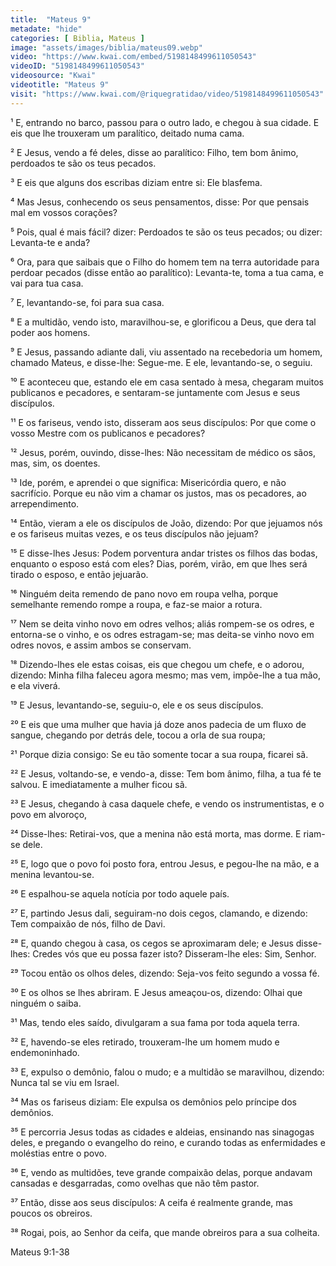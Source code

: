 ```yaml
---
title:  "Mateus 9"
metadate: "hide"
categories: [ Biblia, Mateus ]
image: "assets/images/biblia/mateus09.webp"
video: "https://www.kwai.com/embed/5198148499611050543"
videoID: "5198148499611050543"
videosource: "Kwai"
videotitle: "Mateus 9"
visit: "https://www.kwai.com/@riquegratidao/video/5198148499611050543"
---
```


¹ E, entrando no barco, passou para o outro lado, e chegou à sua cidade. E eis que lhe trouxeram um paralítico, deitado numa cama.

² E Jesus, vendo a fé deles, disse ao paralítico: Filho, tem bom ânimo, perdoados te são os teus pecados.

³ E eis que alguns dos escribas diziam entre si: Ele blasfema.

⁴ Mas Jesus, conhecendo os seus pensamentos, disse: Por que pensais mal em vossos corações?

⁵ Pois, qual é mais fácil? dizer: Perdoados te são os teus pecados; ou dizer: Levanta-te e anda?

⁶ Ora, para que saibais que o Filho do homem tem na terra autoridade para perdoar pecados (disse então ao paralítico): Levanta-te, toma a tua cama, e vai para tua casa.

⁷ E, levantando-se, foi para sua casa.

⁸ E a multidão, vendo isto, maravilhou-se, e glorificou a Deus, que dera tal poder aos homens.

⁹ E Jesus, passando adiante dali, viu assentado na recebedoria um homem, chamado Mateus, e disse-lhe: Segue-me. E ele, levantando-se, o seguiu.

¹⁰ E aconteceu que, estando ele em casa sentado à mesa, chegaram muitos publicanos e pecadores, e sentaram-se juntamente com Jesus e seus discípulos.

¹¹ E os fariseus, vendo isto, disseram aos seus discípulos: Por que come o vosso Mestre com os publicanos e pecadores?

¹² Jesus, porém, ouvindo, disse-lhes: Não necessitam de médico os sãos, mas, sim, os doentes.

¹³ Ide, porém, e aprendei o que significa: Misericórdia quero, e não sacrifício. Porque eu não vim a chamar os justos, mas os pecadores, ao arrependimento.

¹⁴ Então, vieram a ele os discípulos de João, dizendo: Por que jejuamos nós e os fariseus muitas vezes, e os teus discípulos não jejuam?

¹⁵ E disse-lhes Jesus: Podem porventura andar tristes os filhos das bodas, enquanto o esposo está com eles? Dias, porém, virão, em que lhes será tirado o esposo, e então jejuarão.

¹⁶ Ninguém deita remendo de pano novo em roupa velha, porque semelhante remendo rompe a roupa, e faz-se maior a rotura.

¹⁷ Nem se deita vinho novo em odres velhos; aliás rompem-se os odres, e entorna-se o vinho, e os odres estragam-se; mas deita-se vinho novo em odres novos, e assim ambos se conservam.

¹⁸ Dizendo-lhes ele estas coisas, eis que chegou um chefe, e o adorou, dizendo: Minha filha faleceu agora mesmo; mas vem, impõe-lhe a tua mão, e ela viverá.

¹⁹ E Jesus, levantando-se, seguiu-o, ele e os seus discípulos.

²⁰ E eis que uma mulher que havia já doze anos padecia de um fluxo de sangue, chegando por detrás dele, tocou a orla de sua roupa;

²¹ Porque dizia consigo: Se eu tão somente tocar a sua roupa, ficarei sã.

²² E Jesus, voltando-se, e vendo-a, disse: Tem bom ânimo, filha, a tua fé te salvou. E imediatamente a mulher ficou sã.

²³ E Jesus, chegando à casa daquele chefe, e vendo os instrumentistas, e o povo em alvoroço,

²⁴ Disse-lhes: Retirai-vos, que a menina não está morta, mas dorme. E riam-se dele.

²⁵ E, logo que o povo foi posto fora, entrou Jesus, e pegou-lhe na mão, e a menina levantou-se.

²⁶ E espalhou-se aquela notícia por todo aquele país.

²⁷ E, partindo Jesus dali, seguiram-no dois cegos, clamando, e dizendo: Tem compaixão de nós, filho de Davi.

²⁸ E, quando chegou à casa, os cegos se aproximaram dele; e Jesus disse-lhes: Credes vós que eu possa fazer isto? Disseram-lhe eles: Sim, Senhor.

²⁹ Tocou então os olhos deles, dizendo: Seja-vos feito segundo a vossa fé.

³⁰ E os olhos se lhes abriram. E Jesus ameaçou-os, dizendo: Olhai que ninguém o saiba.

³¹ Mas, tendo eles saído, divulgaram a sua fama por toda aquela terra.

³² E, havendo-se eles retirado, trouxeram-lhe um homem mudo e endemoninhado.

³³ E, expulso o demônio, falou o mudo; e a multidão se maravilhou, dizendo: Nunca tal se viu em Israel.

³⁴ Mas os fariseus diziam: Ele expulsa os demônios pelo príncipe dos demônios.

³⁵ E percorria Jesus todas as cidades e aldeias, ensinando nas sinagogas deles, e pregando o evangelho do reino, e curando todas as enfermidades e moléstias entre o povo.

³⁶ E, vendo as multidões, teve grande compaixão delas, porque andavam cansadas e desgarradas, como ovelhas que não têm pastor.

³⁷ Então, disse aos seus discípulos: A ceifa é realmente grande, mas poucos os obreiros.

³⁸ Rogai, pois, ao Senhor da ceifa, que mande obreiros para a sua colheita. 


Mateus 9:1-38